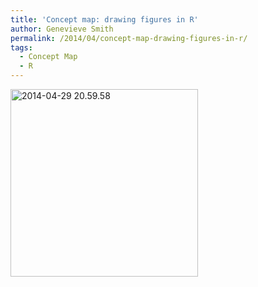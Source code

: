 ```yaml
---
title: 'Concept map: drawing figures in R'
author: Genevieve Smith
permalink: /2014/04/concept-map-drawing-figures-in-r/
tags:
  - Concept Map
  - R
---
```

[<img class="alignnone size-medium wp-image-6827" alt="2014-04-29 20.59.58" src="http://teaching.software-carpentry.org/wp-content/uploads/2014/04/2014-04-29-20.59.58-300x300.jpg" width="300" height="300" />][1]

 [1]: http://teaching.software-carpentry.org/wp-content/uploads/2014/04/2014-04-29-20.59.58.jpg
